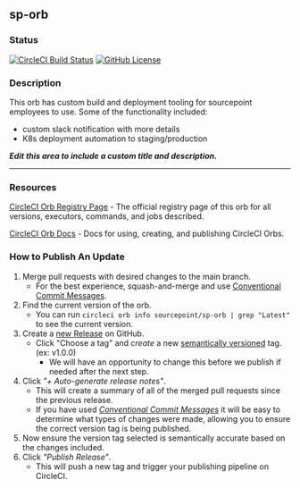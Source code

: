 ## sp-orb
### Status

[![CircleCI Build Status](https://circleci.com/gh/SourcePointUSA/sp-orb.svg?style=shield "CircleCI Build Status")](https://circleci.com/gh/SourcePointUSA/sp-orb)
[![GitHub License](https://img.shields.io/badge/license-MIT-lightgrey.svg)](https://raw.githubusercontent.com/SourcePointUSA/sp-orb/master/LICENSE) 

### Description
This orb has custom build and deployment tooling for sourcepoint employees to use.
Some of the functionality included:
- custom slack notification with more details
- K8s deployment automation to staging/production

_**Edit this area to include a custom title and description.**_

---

### Resources

[CircleCI Orb Registry Page](https://circleci.com/orbs/registry/orb/sourcepoint/sp-orb) - The official registry page of this orb for all versions, executors, commands, and jobs described.

[CircleCI Orb Docs](https://circleci.com/docs/2.0/orb-intro/#section=configuration) - Docs for using, creating, and publishing CircleCI Orbs.

### How to Publish An Update
1. Merge pull requests with desired changes to the main branch.
    - For the best experience, squash-and-merge and use [Conventional Commit Messages](https://conventionalcommits.org/).
2. Find the current version of the orb.
    - You can run `circleci orb info sourcepoint/sp-orb | grep "Latest"` to see the current version.
3. Create a [new Release](https://github.com/SourcePointUSA/sp-orb/releases/new) on GitHub.
    - Click "Choose a tag" and _create_ a new [semantically versioned](http://semver.org/) tag. (ex: v1.0.0)
      - We will have an opportunity to change this before we publish if needed after the next step.
4.  Click _"+ Auto-generate release notes"_.
    - This will create a summary of all of the merged pull requests since the previous release.
    - If you have used _[Conventional Commit Messages](https://conventionalcommits.org/)_ it will be easy to determine what types of changes were made, allowing you to ensure the correct version tag is being published.
5. Now ensure the version tag selected is semantically accurate based on the changes included.
6. Click _"Publish Release"_.
    - This will push a new tag and trigger your publishing pipeline on CircleCI.
